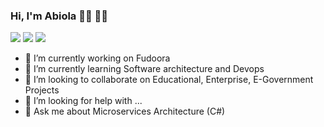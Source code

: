 <!-- ** ### Hi there 👋 -->

### Hi, I'm Abiola 👋🏾 🧔🏻

[![](https://img.shields.io/badge/LinkedIn-AdeyefAbiola-blue)](https://www.linkedin.com/in/abiola-adeyefa-16841480/)
[![](https://img.shields.io/badge/Gmail-abiolaoluwaseyi2012%40gmail.com-red)](mailto:abiolaoluwaseyi2012@gmail.com)
[![](https://img.shields.io/badge/Skype-live:AdeyefAbiola-blue)](live:abiolaoluwaseyi2012)

<!--
**bioyeneye/bioyeneye** is a ✨ _special_ ✨ repository because its `README.md` (this file) appears on your GitHub profile.
[![](https://img.shields.io/badge/HackerRank-bioyeneye-brightgreen)](https://www.hackerrank.com/bioyeneye)
-->

- 🔭 I’m currently working on Fudoora
- 🌱 I’m currently learning Software architecture and Devops
- 👯 I’m looking to collaborate on Educational, Enterprise, E-Government Projects
- 🤔 I’m looking for help with ...
- 💬 Ask me about Microservices Architecture (C#)

<!-- ***
- 📫 How to reach me: 
- 😄 Pronouns: ...
- ⚡ Fun fact: ...
-->

